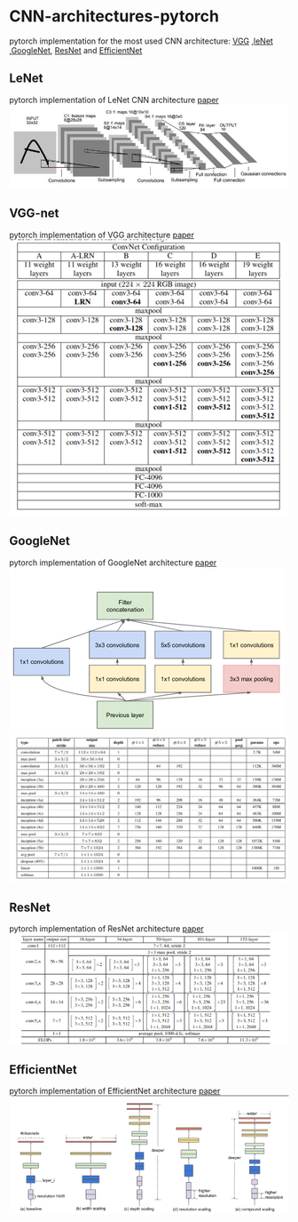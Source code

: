 # CNN-architectures-pytorch
pytorch implementation for the most used CNN architecture: <a href=https://github.com/zaghlol94/CNN-architectures-pytorch/blob/main/vgg.py>VGG</a> ,<a href=https://github.com/zaghlol94/CNN-architectures-pytorch/blob/main/lenet.py>leNet</a>
,<a href=https://github.com/zaghlol94/CNN-architectures-pytorch/blob/main/GoogleNet.py>GoogleNet</a>, <a href=https://github.com/zaghlol94/CNN-architectures-pytorch/blob/main/resnet.py>ResNet</a> and 
<a href=https://github.com/zaghlol94/CNN-architectures-pytorch/blob/main/efficientnet.py>EfficientNet</a>
## LeNet
pytorch implementation of LeNet CNN architecture <a href=http://vision.stanford.edu/cs598_spring07/papers/Lecun98.pdf>paper</a>
 <img src="img/LeNet_Original_Image_48T74Lc.jpg" alt="LeNet architecture">
## VGG-net
pytorch implementation of VGG architecture <a href=https://arxiv.org/abs/1409.1556 >paper</a>
<img src="img/vgg.png" alt="VGG architecture">

## GoogleNet
pytorch implementation of GoogleNet architecture <a href=https://arxiv.org/abs/1409.4842 >paper</a>
<img src="img/inception_block.png" alt="inception block">
<img src="img/architecture_dimensions.png" alt="GoogleNet architecture">

## ResNet
pytorch implementation of ResNet architecture <a href = https://arxiv.org/abs/1512.03385>paper</a>
<img src="img/resnet.png" alt="resnet">

## EfficientNet
pytorch implementation of EfficientNet architecture <a href = https://arxiv.org/abs/1905.11946>paper</a>
<img src="img/EfficientNet.png" alt="EfficientNet">